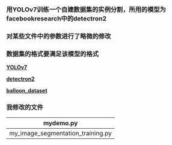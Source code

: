 ### 用YOLOv7训练一个自建数据集的实例分割，所用的模型为facebookresearch中的detectron2
### 对某些文件中的参数进行了略微的修改
### 数据集的格式要满足该模型的格式

[**YOLOv7**](https://github.com/jinfagang/yolov7_d2)

[**detectron2**](https://github.com/facebookresearch/detectron2)

[**balloon_dataset**](https://github.com/matterport/Mask_RCNN/releases/download/v2.1/balloon_dataset.zip)

### 我修改的文件
| mydemo.py |
|---------- |
| my_image_segmentation_training.py |